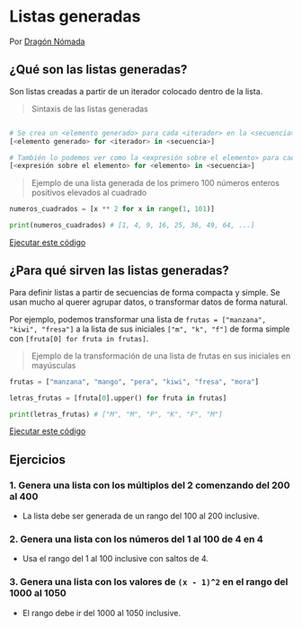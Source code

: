 # Listas generadas

Por [Dragón Nómada](https://dragonnomada.medium.com)

## ¿Qué son las listas generadas?

Son listas creadas a partir de un iterador colocado dentro de la lista.

> Sintaxis de las listas generadas

```py

# Se crea un <elemento generado> para cada <iterador> en la <secuencia>
[<elemento generado> for <iterador> in <secuencia>]

# También lo podemos ver como la <expresión sobre el elemento> para cada <elemento> en la <secuencia>
[<expresión sobre el elemento> for <elemento> in <secuencia>]

```

> Ejemplo de una lista generada de los primero 100 números enteros positivos elevados al cuadrado

```py
numeros_cuadrados = [x ** 2 for x in range(1, 101)]

print(numeros_cuadrados) # [1, 4, 9, 16, 25, 36, 49, 64, ...]
```

[Ejecutar este código](https://replit.com/@DragonNomada/Listas-Generadas-I#main.py)

## ¿Para qué sirven las listas generadas?

Para definir listas a partir de secuencias de forma compacta y simple. Se usan mucho al querer agrupar datos, o transformar datos de forma natural.

Por ejemplo, podemos transformar una lista de `frutas = ["manzana", "kiwi", "fresa"]` a la lista de sus iniciales `["m", "k", "f"]` de forma simple con `[fruta[0] for fruta in frutas]`.

> Ejemplo de la transformación de una lista de frutas en sus iniciales en mayúsculas

```py
frutas = ["manzana", "mango", "pera", "kiwi", "fresa", "mora"]

letras_frutas = [fruta[0].upper() for fruta in frutas]

print(letras_frutas) # ["M", "M", "P", "K", "F", "M"]
```

[Ejecutar este código](https://replit.com/@DragonNomada/Listas-Generadas-II#main.py)

## Ejercicios

### 1. Genera una lista con los múltiplos del 2 comenzando del 200 al 400

* La lista debe ser generada de un rango del 100 al 200 inclusive.

### 2. Genera una lista con los números del 1 al 100 de 4 en 4

* Usa el rango del 1 al 100 inclusive con saltos de 4.

### 3. Genera una lista con los valores de `(x - 1)^2` en el rango del 1000 al 1050

* El rango debe ir del 1000 al 1050 inclusive.
